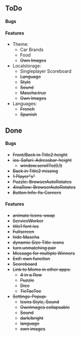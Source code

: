 ## ToDo
#### Bugs

#### Features
- Theme: 
  - Car Brands
  - Food
  - ~~Own Images~~
- Localstorage:
  - Singleplayer Scoreboard
  - ~~Language~~
  - ~~Style~~
  - ~~Sound~~
  - ~~Mascha:true~~
  - ~~Own Images~~
- Languages:
  - ~~French~~
  - ~~Spanish~~

## Done
#### Bugs
- ~~Front/Back in Title2 height~~
- ~~ios-Safari: Adressbar-height~~
  - ~~window.scrollTo(0,1)~~
- ~~Back in Title2 missing~~
- ~~1 Player"s"~~
- ~~Puzzle: BrowserAutoRotates~~
- ~~4inaRow: BrowserAutoRotates~~
- ~~Button Info: fix Corners~~

#### Features
- ~~animate Icons-swap~~
- ~~ServiceWorker~~
- ~~title1 font ios~~
- ~~Fullscreen~~
- ~~hide Mascha~~
- ~~dynamic Size Title-icons~~ 
- ~~turn unmatching pair~~
- ~~Message for multiple Winners~~
- ~~Exif: own function~~
- ~~Scoreboard~~
- ~~Link to Memo in other apps:~~
  - ~~4 in a Row~~
  - ~~Puzzle~~
  - ~~Dice~~
  - ~~TicTacToe~~
- ~~Settings-Popup:~~
  - ~~Icons Style, Sound~~
  - ~~OwnImages collapsable~~
  - ~~Sound~~
  - ~~dark/bright~~
  - ~~language~~
  - ~~own images~~